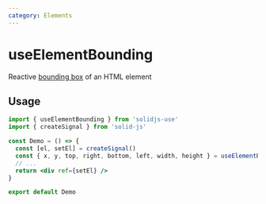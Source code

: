 ```yaml
---
category: Elements
---
```


# useElementBounding

Reactive [bounding box](https://developer.mozilla.org/en-US/docs/Web/API/Element/getBoundingClientRect) of an HTML element

## Usage

```jsx
import { useElementBounding } from 'solidjs-use'
import { createSignal } from 'solid-js'

const Demo = () => {
  const [el, setEl] = createSignal()
  const { x, y, top, right, bottom, left, width, height } = useElementBounding(el)
  // ...
  return <div ref={setEl} />
}

export default Demo
```
